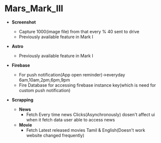 # Mars_Mark_III
- **Screenshot**
  - Capture 1000(image file) from that every % 40 sent to drive
  - Previously available feature in Mark I
- **Astro**
  - Previously available feature in Mark I
- **Firebase**
  - For push notification(App open reminder)->everyday 6am,10am,2pm,6pm,9pm
  - Fire Database for accessing firebase instance key(which is need for custom push notification)
  
               
               
- **Scrapping**
    - **News**
        - Fetch Every time news Clicks(Asynchronously) dosen't affect ui when it fetch data user able to access news
    - **Movie**
         - Fetch Latest released movies Tamil & English(Doesn't work website changed frequently)
  
